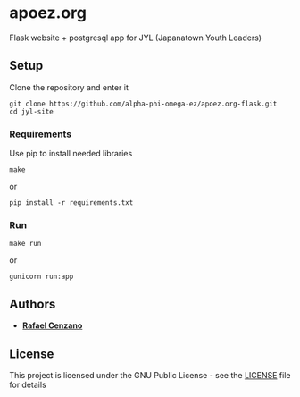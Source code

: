 # apoez.org

Flask website + postgresql app for JYL (Japanatown Youth Leaders)

## Setup

Clone the repository and enter it

```
git clone https://github.com/alpha-phi-omega-ez/apoez.org-flask.git
cd jyl-site
```

### Requirements

Use pip to install needed libraries

```
make
```

or

```
pip install -r requirements.txt
```

### Run 

```
make run
```

or

```
gunicorn run:app
```


## Authors

* [**Rafael Cenzano**](https://github.com/RafaelCenzano)

## License

This project is licensed under the GNU Public License - see the [LICENSE](LICENSE) file for details
